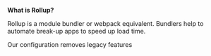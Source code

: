 **What is Rollup?**

Rollup is a module bundler or webpack equivalent. Bundlers help to automate break-up
apps to speed up load time.

Our configuration removes legacy features 
